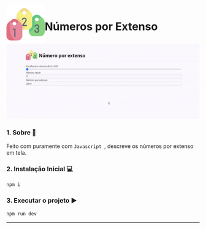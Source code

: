 

<img src="./.readme/logo-numbers.svg" width="100px" align="left">

# Números por Extenso

![Demonstração Número por Extenso](./.readme/demo.gif)

### 1. Sobre 📙

Feito com puramente com `Javascript `, descreve os números por extenso em tela. 

### 2. Instalação Inicial 💻

```bash
npm i
```

### 3. Executar o projeto ▶️

```bash
npm run dev
```



***

[^Homework]: Realizado durante o curso Full Stack com a IGTI
[^When]: MAR/2020
[^Font:]: Icon made by Freepik from www.flaticon.com

